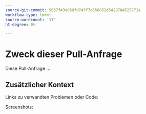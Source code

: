 ```yaml
---
source-git-commit: 5637f43a059fd747f7d656852d5428784525771a
workflow-type: tm+mt
source-wordcount: '17'
ht-degree: 0%

---
```

# Zweck dieser Pull-Anfrage

Diese Pull-Anfrage …

## Zusätzlicher Kontext

Links zu verwandten Problemen oder Code:

<!-- Provide links to any issues tracking this work.

If you are fixing a GitHub issue, using the [GitHub keyword format](https://help.github.com/en/articles/closing-issues-using-keywords#closing-an-issue-in-a-different-repository) closes the issue when this pull request is merged. Example: `Fixes #1234`. -->

Screenshots:

<!-- Add any other context, such as screenshots or test results that demonstrate a fix.

Thank you for taking the time to contribute to our documentation.
-->
